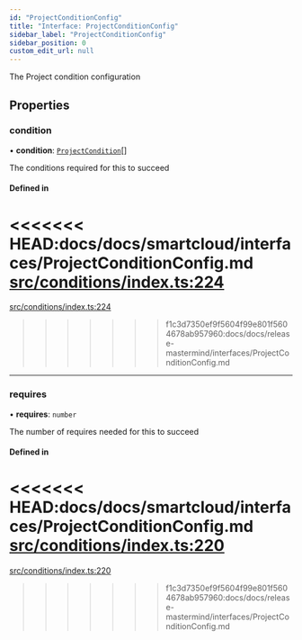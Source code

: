 ```yaml
---
id: "ProjectConditionConfig"
title: "Interface: ProjectConditionConfig"
sidebar_label: "ProjectConditionConfig"
sidebar_position: 0
custom_edit_url: null
---
```


The Project condition configuration

## Properties

### condition

• **condition**: [`ProjectCondition`](../#projectcondition)[]

The conditions required for this to succeed

#### Defined in

<<<<<<< HEAD:docs/docs/smartcloud/interfaces/ProjectConditionConfig.md
[src/conditions/index.ts:224](https://github.com/Resnovas/smartcloud/blob/b9e22a9/src/conditions/index.ts#L224)
=======
[src/conditions/index.ts:224](https://github.com/Resnovas/smartcloud/blob/b91f5b4/src/conditions/index.ts#L224)
>>>>>>> f1c3d7350ef9f5604f99e801f5604678ab957960:docs/docs/release-mastermind/interfaces/ProjectConditionConfig.md

___

### requires

• **requires**: `number`

The number of requires needed for this to succeed

#### Defined in

<<<<<<< HEAD:docs/docs/smartcloud/interfaces/ProjectConditionConfig.md
[src/conditions/index.ts:220](https://github.com/Resnovas/smartcloud/blob/b9e22a9/src/conditions/index.ts#L220)
=======
[src/conditions/index.ts:220](https://github.com/Resnovas/smartcloud/blob/b91f5b4/src/conditions/index.ts#L220)
>>>>>>> f1c3d7350ef9f5604f99e801f5604678ab957960:docs/docs/release-mastermind/interfaces/ProjectConditionConfig.md
